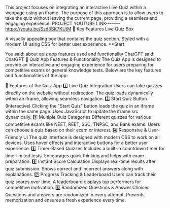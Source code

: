 This project focuses on integrating an interactive Live Quiz within a webpage using an iframe. The purpose of this approach is to allow users to take the quiz without leaving the current page, providing a seamless and engaging experience.
PROJECT YOUTUBE LINK-------https://youtu.be/Szd3SK7KUtM
🔹 Key Features
Live Quiz Box

A visually appealing box that contains the quiz section.
Styled with a modern UI using CSS for better user experience.
**Start







You said:
about quiz app features used and functionality
ChatGPT said:
ChatGPT
📌 Quiz App Features & Functionality
The Quiz App is designed to provide an interactive and engaging experience for users preparing for competitive exams or general knowledge tests. Below are the key features and functionalities of the app:

🚀 Features of the Quiz App
1️⃣ Live Quiz Integration
Users can take quizzes directly on the website without redirection.
The quiz loads dynamically within an iframe, allowing seamless navigation.
2️⃣ Start Quiz Button (Interactive)
Clicking the "Start Quiz" button loads the quiz in an iframe within the same page.
Uses JavaScript to update the iframe.src dynamically.
3️⃣ Multiple Quiz Categories
Different quizzes for various competitive exams like NEET, REET, SSC, TNPSC, and Bank exams.
Users can choose a quiz based on their exam or interest.
4️⃣ Responsive & User-Friendly UI
The quiz interface is designed with modern CSS to work on all devices.
Uses hover effects and interactive buttons for a better user experience.
5️⃣ Timer-Based Quizzes
Includes a built-in countdown timer for time-limited tests.
Encourages quick thinking and helps with exam preparation.
6️⃣ Instant Score Calculation
Displays real-time results after quiz submission.
Shows correct and incorrect answers along with explanations.
7️⃣ Progress Tracking & Leaderboard
Users can track their quiz scores over time.
A leaderboard displays top performers for competitive motivation.
8️⃣ Randomized Questions & Answer Choices
Questions and answers are randomized in every attempt.
Prevents memorization and ensures a fresh experience every time.
